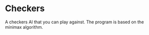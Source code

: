 # Checkers
 
A checkers AI that you can play against. The program is based on the minimax algorithm.
